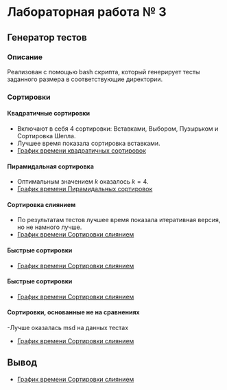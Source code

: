# Лабораторная работа № 3

## Генератор тестов

### Описание
Реализован с помощью bash скрипта, который генерирует тесты заданного размера в соответствующие директории.

### Сортировки 

#### Квадратичные сортировки
- Включают в себя 4 сортировки: Вставками, Выбором, Пузырьком и Сортировка Шелла.
- Лучшее время показала сортировка вставками.
- [График времени квадратичных сортировок](https://github.com/avarxx/Lab2024/tree/Review_sort/Sort/Plots/quadratic.png)

#### Пирамидальная сортировка
- Оптимальным значением $k$ оказалось $k = 4$.
- [График времени Пирамидальных сортировок](https://github.com/avarxx/Lab2024/blob/Review_sort/Sort/Plots/heap.png)

#### Сортировка слиянием
- По результатам тестов лучшее время показала итеративная версия, но не намного лучше.
- [График времени Сортировки слиянием](https://github.com/avarxx/Lab2024/blob/Review_sort/Sort/Plots/merge.png)

#### Быстрые сортировки
- [График времени Сортировки слиянием](https://github.com/avarxx/Lab2024/blob/Review_sort/Sort/Plots/qsort4.png)

#### Быстрые сортировки
- [График времени Сортировки слиянием](https://github.com/avarxx/Lab2024/blob/Review_sort/Sort/Plots/qsort5.png)

#### Сортировки, основанные не на сравнениях
-Лучше оказалась msd на данных тестах
- [График времени Сортировки слиянием](https://github.com/avarxx/Lab2024/blob/Review_sort/Sort/Plots/bytes.png)


## Вывод
- [График времени Сортировки слиянием](https://github.com/avarxx/Lab2024/blob/Review_sort/Sort/Plots/testFinal.png)

